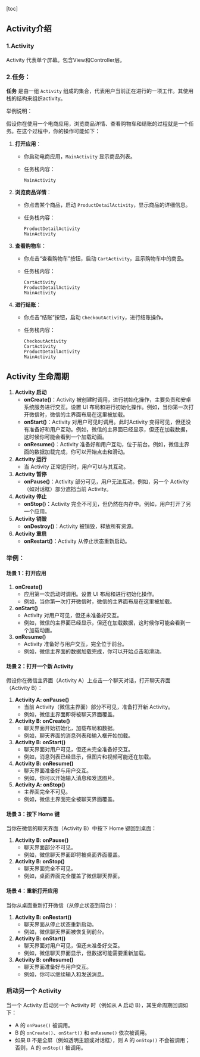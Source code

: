 [toc]

## Activity介绍

### 1.Activity

Activity 代表单个屏幕。包含View和Controller层。

### 2.任务：

**任务** 是由一组 `Activity` 组成的集合，代表用户当前正在进行的一项工作。其使用栈的结构来组织activity。

举例说明：

假设你在使用一个电商应用，浏览商品详情、查看购物车和结账的过程就是一个任务。在这个过程中，你的操作可能如下：

1. **打开应用**：

   - 你启动电商应用，`MainActivity` 显示商品列表。

   - 任务栈内容：

     ```
     MainActivity
     ```

2. **浏览商品详情**：

   - 你点击某个商品，启动 `ProductDetailActivity`，显示商品的详细信息。

   - 任务栈内容：

     ```
     ProductDetailActivity
     MainActivity
     ```

3. **查看购物车**：

   - 你点击“查看购物车”按钮，启动 `CartActivity`，显示购物车中的商品。

   - 任务栈内容：

     ```
     CartActivity
     ProductDetailActivity
     MainActivity
     ```

4. **进行结账**：

   - 你点击“结账”按钮，启动 `CheckoutActivity`，进行结账操作。

   - 任务栈内容：

     ```
     CheckoutActivity
     CartActivity
     ProductDetailActivity
     MainActivity
     ```

## Activity 生命周期

1. **Activity 启动**
   - **onCreate()**：Activity 被创建时调用，进行初始化操作，主要负责和安卓系统服务进行交互。设置 UI 布局和进行初始化操作。例如，当你第一次打开微信时，微信的主界面布局在这里被加载。
   - **onStart()**：Activity 对用户可见时调用。此时Activity 变得可见，但还没有准备好和用户互动。例如，微信的主界面已经显示，但还在加载数据，这时候你可能会看到一个加载动画。
   - **onResume()**：Activity 准备好和用户互动，位于前台。例如，微信主界面的数据加载完成，你可以开始点击和滑动。
2. **Activity 运行**
   - 当 Activity 正常运行时，用户可以与其互动。
3. **Activity 暂停**
   - **onPause()**：Activity 部分可见，用户无法互动。例如，另一个 Activity（如对话框）部分遮挡当前 Activity。
4. **Activity 停止**
   - **onStop()**：Activity 完全不可见，但仍然在内存中。例如，用户打开了另一个应用。
5. **Activity 销毁**
   - **onDestroy()**：Activity 被销毁，释放所有资源。
6. **Activity 重启**
   - **onRestart()**：Activity 从停止状态重新启动。

### 举例：

#### 场景 1：打开应用

1. **onCreate()**
   - 应用第一次启动时调用。设置 UI 布局和进行初始化操作。
   - 例如，当你第一次打开微信时，微信的主界面布局在这里被加载。
2. **onStart()**
   - Activity 对用户可见，但还未准备好交互。
   - 例如，微信的主界面已经显示，但还在加载数据，这时候你可能会看到一个加载动画。
3. **onResume()**
   - Activity 准备好与用户交互，完全位于前台。
   - 例如，微信主界面的数据加载完成，你可以开始点击和滑动。

#### 场景 2：打开一个新 Activity

假设你在微信主界面（Activity A）上点击一个聊天对话，打开聊天界面（Activity B）：

1. **Activity A: onPause()**
   - 当前 Activity（微信主界面）部分不可见，准备打开新 Activity。
   - 例如，微信主界面即将被聊天界面覆盖。
2. **Activity B: onCreate()**
   - 聊天界面开始初始化，加载布局和数据。
   - 例如，聊天界面的消息列表和输入框开始加载。
3. **Activity B: onStart()**
   - 聊天界面对用户可见，但还未完全准备好交互。
   - 例如，消息列表已经显示，但图片和视频可能还在加载。
4. **Activity B: onResume()**
   - 聊天界面准备好与用户交互。
   - 例如，你可以开始输入消息和发送图片。
5. **Activity A: onStop()**
   - 主界面完全不可见。
   - 例如，微信主界面完全被聊天界面覆盖。

#### 场景 3：按下 Home 键

当你在微信的聊天界面（Activity B）中按下 Home 键回到桌面：

1. **Activity B: onPause()**
   - 聊天界面部分不可见。
   - 例如，微信聊天界面即将被桌面界面覆盖。
2. **Activity B: onStop()**
   - 聊天界面完全不可见。
   - 例如，桌面界面完全覆盖了微信聊天界面。

#### 场景 4：重新打开应用

当你从桌面重新打开微信（从停止状态到前台）：

1. **Activity B: onRestart()**
   - 聊天界面从停止状态重新启动。
   - 例如，微信聊天界面被恢复到前台。
2. **Activity B: onStart()**
   - 聊天界面对用户可见，但还未准备好交互。
   - 例如，微信聊天界面显示，但数据可能需要重新加载。
3. **Activity B: onResume()**
   - 聊天界面准备好与用户交互。
   - 例如，你可以继续输入和发送消息。

### 启动另一个 Activity

当一个 Activity 启动另一个 Activity 时（例如从 A 启动 B），其生命周期回调如下：

- A 的 `onPause()` 被调用。
- B 的 `onCreate()`、`onStart()` 和 `onResume()` 依次被调用。
- 如果 B 不是全屏（例如透明主题或对话框），则 A 的 `onStop()` 不会被调用；否则，A 的 `onStop()` 被调用。



